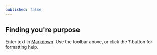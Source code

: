 ```yaml
---
published: false
---
```

## Finding you're purpose

Enter text in [Markdown](http://daringfireball.net/projects/markdown/). Use the toolbar above, or click the **?** button for formatting help.
